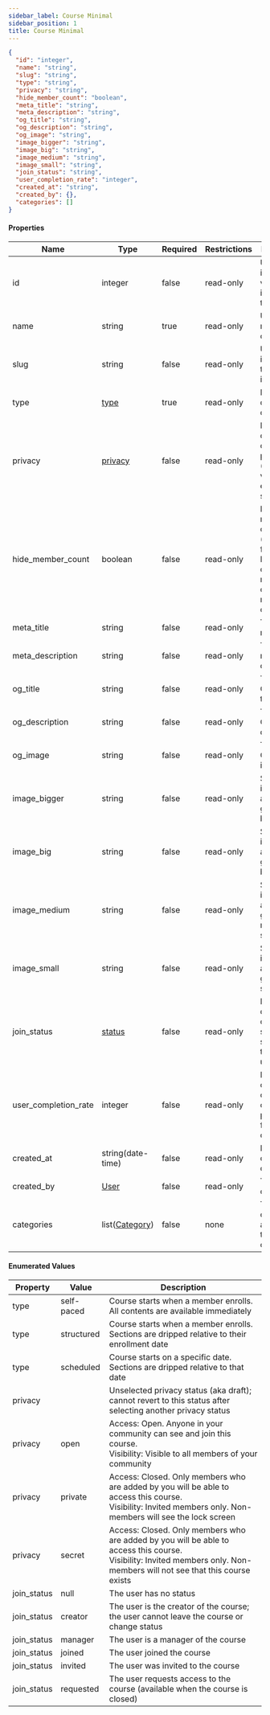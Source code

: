 ```yaml
---
sidebar_label: Course Minimal
sidebar_position: 1
title: Course Minimal
---
```


```json
{
  "id": "integer",
  "name": "string",
  "slug": "string",
  "type": "string",
  "privacy": "string",
  "hide_member_count": "boolean",
  "meta_title": "string",
  "meta_description": "string",
  "og_title": "string",
  "og_description": "string",
  "og_image": "string",
  "image_bigger": "string",
  "image_big": "string",
  "image_medium": "string",
  "image_small": "string",
  "join_status": "string",
  "user_completion_rate": "integer",
  "created_at": "string",
  "created_by": {},
  "categories": []
}

```

#### Properties

| Name                 | Type                                                              | Required | Restrictions | Description                                                                                |
|----------------------|-------------------------------------------------------------------|----------|--------------|--------------------------------------------------------------------------------------------|
| id                   | integer                                                           | false    | read-only    | Unique integer value identifying this course                                               |                                                                         |
| name                 | string                                                            | true     | read-only    | Unique name of the course                                                                  |
| slug                 | string                                                            | false    | read-only    | Unique slug identifying this course in a URL                                               |
| type                 | [type](/docs/apireference/v2/schemas/course#enumerated-values)    | true     | read-only    | Enum to define the course type                                                             |
| privacy              | [privacy](/docs/apireference/v2/schemas/course#enumerated-values) | false    | read-only    | Enum to define the course privacy (default value: empty string)                            |
| hide_member_count    | boolean                                                           | false    | read-only    | Hide member count (default: false).<br/>If enabled, only managers can see the member count |
| meta_title           | string                                                            | false    | read-only    | The course meta title                                                                      |
| meta_description     | string                                                            | false    | read-only    | The course meta description                                                                |
| og_title             | string                                                            | false    | read-only    | The course Open Graph title                                                                |
| og_description       | string                                                            | false    | read-only    | The course Open Graph description                                                          |
| og_image             | string                                                            | false    | read-only    | The course Open Graph image                                                                |
| image_bigger         | string                                                            | false    | read-only    | Squared image - auto generated bigger size                                                 |
| image_big            | string                                                            | false    | read-only    | Squared image - auto generated big size                                                    |
| image_medium         | string                                                            | false    | read-only    | Squared image - auto generated medium size                                                 |
| image_small          | string                                                            | false    | read-only    | Squared image - auto generated small size                                                  |
| join_status          | [status](/docs/apireference/v2/schemas/course#enumerated-values)  | false    | read-only    | Enum to define the course subscription status of the current user                          |
| user_completion_rate | integer                                                           | false    | read-only    | Progress completion of the course in percentage for the current user                       |
| created_at           | string(date-time)                                                 | false    | read-only    | Datetime of course creation                                                                |
| created_by           | [User](/docs/apireference/v2/schemas/user)                        | false    | read-only    | The course creator                                                                         |
| categories           | list([Category](/docs/apireference/v2/schemas/category))          | false    | none         | The categories associated to the course                                                    |

#### Enumerated Values

| Property    | Value      | Description                                                                                                                                                                  |
|-------------|------------|------------------------------------------------------------------------------------------------------------------------------------------------------------------------------|
| type        | self-paced | Course starts when a member enrolls. All contents are available immediately                                                                                                  |
| type        | structured | Course starts when a member enrolls. Sections are dripped relative to their enrollment date                                                                                  |
| type        | scheduled  | Course starts on a specific date. Sections are dripped relative to that date                                                                                                 |
| privacy     |            | Unselected privacy status (aka draft); cannot revert to this status after selecting another privacy status                                                                   |
| privacy     | open       | Access: Open. Anyone in your community can see and join this course.<br/>Visibility: Visible to all members of your community                                                |
| privacy     | private    | Access: Closed. Only members who are added by you will be able to access this course.<br/>Visibility: Invited members only. Non-members will see the lock screen             |
| privacy     | secret     | Access: Closed. Only members who are added by you will be able to access this course.<br/>Visibility: Invited members only. Non-members will not see that this course exists |
| join_status | null       | The user has no status                                                                                                                                                       |
| join_status | creator    | The user is the creator of the course; the user cannot leave the course or change status                                                                                     |
| join_status | manager    | The user is a manager of the course                                                                                                                                          |
| join_status | joined     | The user joined the course                                                                                                                                                   |
| join_status | invited    | The user was invited to the course                                                                                                                                           |
| join_status | requested  | The user requests access to the course (available when the course is closed)                                                                                                 |
